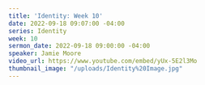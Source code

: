 ```yaml
---
title: 'Identity: Week 10'
date: 2022-09-18 09:07:00 -04:00
series: Identity
week: 10
sermon_date: 2022-09-18 09:00:00 -04:00
speaker: Jamie Moore
video_url: https://www.youtube.com/embed/yUx-5E2l3Mo
thumbnail_image: "/uploads/Identity%20Image.jpg"
---
```


